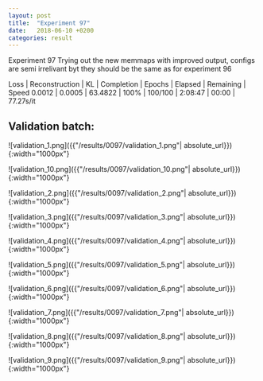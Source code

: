 ```yaml
---
layout: post
title:  "Experiment 97"
date:   2018-06-10 +0200
categories: result
---
```

Experiment 97
Trying out the new memmaps with improved output, configs are semi irrelivant byt they should be the same as for experiment 96

Loss | Reconstruction | KL | Completion | Epochs | Elapsed | Remaining | Speed
0.0012 | 0.0005 | 63.4822 | 100% | 100/100 | 2:08:47 | 00:00 | 77.27s/it



## **Validation batch**:

![validation_1.png]({{"/results/0097/validation_1.png"| absolute_url}}){:width="1000px"}

![validation_10.png]({{"/results/0097/validation_10.png"| absolute_url}}){:width="1000px"}

![validation_2.png]({{"/results/0097/validation_2.png"| absolute_url}}){:width="1000px"}

![validation_3.png]({{"/results/0097/validation_3.png"| absolute_url}}){:width="1000px"}

![validation_4.png]({{"/results/0097/validation_4.png"| absolute_url}}){:width="1000px"}

![validation_5.png]({{"/results/0097/validation_5.png"| absolute_url}}){:width="1000px"}

![validation_6.png]({{"/results/0097/validation_6.png"| absolute_url}}){:width="1000px"}

![validation_7.png]({{"/results/0097/validation_7.png"| absolute_url}}){:width="1000px"}

![validation_8.png]({{"/results/0097/validation_8.png"| absolute_url}}){:width="1000px"}

![validation_9.png]({{"/results/0097/validation_9.png"| absolute_url}}){:width="1000px"}

